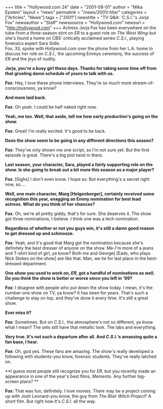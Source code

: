 +++
title = "Hollywood.com 24"
date = "2001-08-01"
author = "Mika Epstein"
layout = "news"
permalink = "/news/2001/:title/"
categories = ["Articles", "News"]
tags = ["2001"]
newstitle = "TV Q&A: 'C.S.I.''s Jorja Fox"
newsauthor = "Staff"
newssource = "Hollywood.com"
newsurl = "http://hollywood.com"
+++
Actress Jorja Fox has been everywhere on the tube-from a three-season stint on *ER* to a guest role on *The West Wing*-but she's found a home on CBS' critically acclaimed series *C.S.I.*, playing forensics expert Sara Sidle.  
Fox, 33, spoke with Hollywood.com over the phone from her L.A. home to discuss her role on *C.S.I.*, the upcoming Emmys ceremony, the success of *ER* and the joys of nudity.

**Jorja, you're a busy girl these days. Thanks for taking some time off from that grueling damn schedule of yours to talk with us.**

**Fox**: Hey, I love these phone interviews. They're so much more stream-of-consciousness, ya know?

**And more laid back.**

**Fox**: Oh yeah. I could be half naked right now.

**Yeah, me too. Well, that aside, tell me how early production's going on the show.**

**Fox**: Great! I'm really excited. It's good to be back.

**Does the show seem to be going in any different directions this season?**

**Fox**: They've only shown me one script, so I'm not sure yet. But the first episode is great. There's a big plot twist in there.

**Last season, your character, Sara, played a fairly supporting role on the show. Is she going to break out a bit more this season as a major player?**

**Fox**: [Sighs] I don't even know. I hope so. But everything's a secret right now, so....

**Well, one main character, Marg [Helgenberger], certainly received some recognition this year, snagging an Emmy nomination for best lead actress. What do you think of her chances?**

**Fox**: Oh, we're all pretty giddy, that's for sure. She deserves it. The show got three nominations, I believe. I think one was a tech nomination.

**Regardless of whether or not you guys win, it's still a damn good reason to get dressed up and schmooze.**

**Fox**: Yeah, and it's good that Marg got the nomination because she's definitely the best dresser of anyone on the show. Me-I'm more of a jeans and T-shirt kind of girl, ya know? Both me and George] [Eads, who plays Nick Stokes on the show] are like that. Man, we tie for last place in the best-dressed department.

**One show you used to work on, *ER*, got a handful of nominations as well. Do you think the show is better or worse since you left in '99?**

**Fox**: I disagree with people who put down the show today. I mean, it's the number-one show on TV, ya know? It has been for years. That's such a challenge to stay on top, and they've done it every time. It's still a great show.

**Ever miss it?**

**Fox**: Sometimes. But on *C.S.I.*, the atmosphere's not so different, ya know what I mean? The sets still have that metallic look. The labs and everything.

**Very true. It's not such a departure after all. And *C.S.I.*&#8216;s amassing quite a fan base, I hear.**

**Fox**: Oh, god yes. These fans are amazing. The show's really developed a following with students-you know, forensic students. They've really latched on.

**I guess most people still recognize you for *ER*, but you recently made an appearance in one of the year's best films, *Memento*. Any further big-screen plans? **

**Fox**: That was fun, definitely. I love movies. There may be a project coming up with Josh Leonard-you know, the guy from *The Blair Witch Project*? A short film. But right now it's *C.S.I.* all the way.  
